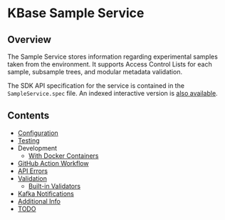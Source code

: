 # KBase Sample Service

## Overview

The Sample Service stores information regarding experimental samples taken from the environment.
It supports Access Control Lists for each sample, subsample trees, and modular metadata
validation.

The SDK API specification for the service is contained in the `SampleService.spec` file. An indexed interactive version is [also available](http://htmlpreview.github.io/?https://github.com/kbaseIncubator/sample_service/blob/master/SampleService.html).

## Contents

- [Configuration](./configuration.md)
- [Testing](./testing/index.md)
- Development
  - [With Docker Containers](./development/local-docker.md)
- [GitHub Action Workflow](./github-action-workflow/index.md)
- [API Errors](./errors.md)
- [Validation](./validation.md)
  - [Built-in Validators](./built-in-validators.md)
- [Kafka Notifications](./kafka.md)
- [Additional Info](./additional.md)
- [TODO](./TODO.md)